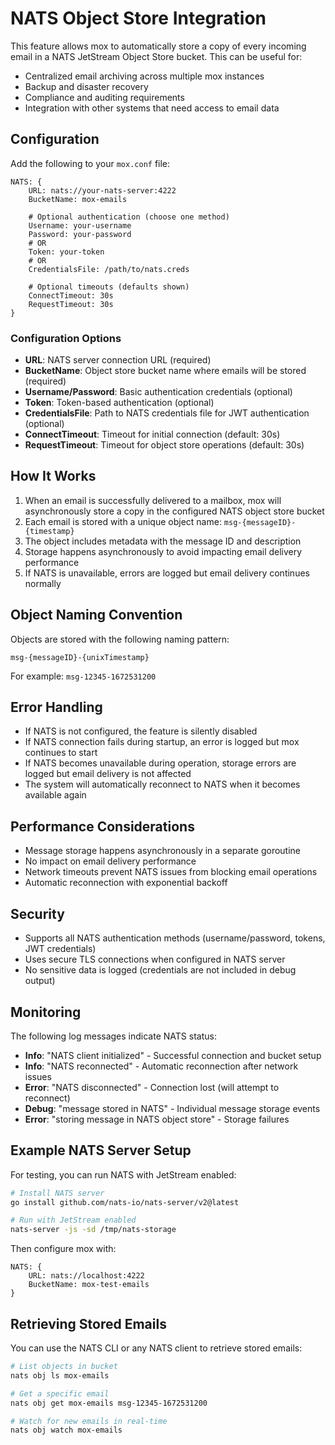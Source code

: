# NATS Object Store Integration

This feature allows mox to automatically store a copy of every incoming email in a NATS JetStream Object Store bucket. This can be useful for:

- Centralized email archiving across multiple mox instances
- Backup and disaster recovery
- Compliance and auditing requirements
- Integration with other systems that need access to email data

## Configuration

Add the following to your `mox.conf` file:

```
NATS: {
	URL: nats://your-nats-server:4222
	BucketName: mox-emails
	
	# Optional authentication (choose one method)
	Username: your-username
	Password: your-password
	# OR
	Token: your-token
	# OR  
	CredentialsFile: /path/to/nats.creds
	
	# Optional timeouts (defaults shown)
	ConnectTimeout: 30s
	RequestTimeout: 30s
}
```

### Configuration Options

- **URL**: NATS server connection URL (required)
- **BucketName**: Object store bucket name where emails will be stored (required)
- **Username/Password**: Basic authentication credentials (optional)
- **Token**: Token-based authentication (optional)
- **CredentialsFile**: Path to NATS credentials file for JWT authentication (optional)
- **ConnectTimeout**: Timeout for initial connection (default: 30s)
- **RequestTimeout**: Timeout for object store operations (default: 30s)

## How It Works

1. When an email is successfully delivered to a mailbox, mox will asynchronously store a copy in the configured NATS object store bucket
2. Each email is stored with a unique object name: `msg-{messageID}-{timestamp}`
3. The object includes metadata with the message ID and description
4. Storage happens asynchronously to avoid impacting email delivery performance
5. If NATS is unavailable, errors are logged but email delivery continues normally

## Object Naming Convention

Objects are stored with the following naming pattern:
```
msg-{messageID}-{unixTimestamp}
```

For example: `msg-12345-1672531200`

## Error Handling

- If NATS is not configured, the feature is silently disabled
- If NATS connection fails during startup, an error is logged but mox continues to start
- If NATS becomes unavailable during operation, storage errors are logged but email delivery is not affected
- The system will automatically reconnect to NATS when it becomes available again

## Performance Considerations

- Message storage happens asynchronously in a separate goroutine
- No impact on email delivery performance
- Network timeouts prevent NATS issues from blocking email operations
- Automatic reconnection with exponential backoff

## Security

- Supports all NATS authentication methods (username/password, tokens, JWT credentials)
- Uses secure TLS connections when configured in NATS server
- No sensitive data is logged (credentials are not included in debug output)

## Monitoring

The following log messages indicate NATS status:

- **Info**: "NATS client initialized" - Successful connection and bucket setup
- **Info**: "NATS reconnected" - Automatic reconnection after network issues  
- **Error**: "NATS disconnected" - Connection lost (will attempt to reconnect)
- **Debug**: "message stored in NATS" - Individual message storage events
- **Error**: "storing message in NATS object store" - Storage failures

## Example NATS Server Setup

For testing, you can run NATS with JetStream enabled:

```bash
# Install NATS server
go install github.com/nats-io/nats-server/v2@latest

# Run with JetStream enabled
nats-server -js -sd /tmp/nats-storage
```

Then configure mox with:
```
NATS: {
	URL: nats://localhost:4222
	BucketName: mox-test-emails
}
```

## Retrieving Stored Emails

You can use the NATS CLI or any NATS client to retrieve stored emails:

```bash
# List objects in bucket
nats obj ls mox-emails

# Get a specific email
nats obj get mox-emails msg-12345-1672531200

# Watch for new emails in real-time
nats obj watch mox-emails
```
